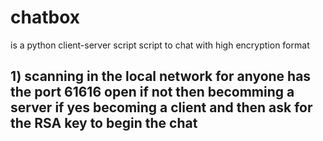 # chatbox
is a python client-server script script to chat with high encryption format

## 1) scanning in the local network for anyone has the port 61616 open if not then becomming a server if yes becoming a client and then ask for the RSA key to begin the chat  
